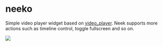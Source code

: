 # neeko

Simple video player widget based on [video_player](https://pub.dev/packages/video_player). Neek supports more actions such as timeline control, toggle fullscreen  and so on.

![](./screenshot/screenshot.gif)


